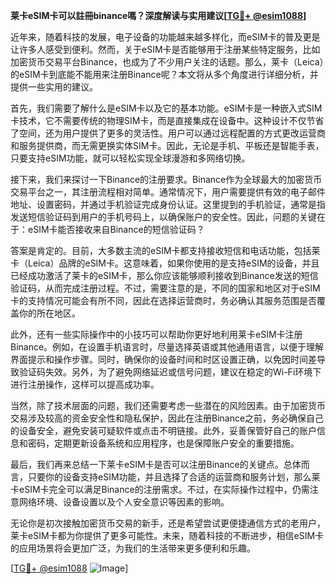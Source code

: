 **莱卡eSIM卡可以註冊binance嗎？深度解读与实用建议[[TG💪+ @esim1088](https://t.me/s/esim1088)]**

近年来，随着科技的发展，电子设备的功能越来越多样化，而eSIM卡的普及更是让许多人感受到便利。然而，关于eSIM卡是否能够用于注册某些特定服务，比如加密货币交易平台Binance，也成为了不少用户关注的话题。那么，莱卡（Leica）的eSIM卡到底能不能用来注册Binance呢？本文将从多个角度进行详细分析，并提供一些实用的建议。

首先，我们需要了解什么是eSIM卡以及它的基本功能。eSIM卡是一种嵌入式SIM卡技术，它不需要传统的物理SIM卡，而是直接集成在设备中。这种设计不仅节省了空间，还为用户提供了更多的灵活性。用户可以通过远程配置的方式更改运营商和服务提供商，而无需更换实体SIM卡。因此，无论是手机、平板还是智能手表，只要支持eSIM功能，就可以轻松实现全球漫游和多网络切换。

接下来，我们来探讨一下Binance的注册要求。Binance作为全球最大的加密货币交易平台之一，其注册流程相对简单。通常情况下，用户需要提供有效的电子邮件地址、设置密码，并通过手机验证完成身份认证。这里提到的手机验证，通常是指发送短信验证码到用户的手机号码上，以确保账户的安全性。因此，问题的关键在于：eSIM卡能否接收来自Binance的短信验证码？

答案是肯定的。目前，大多数主流的eSIM卡都支持接收短信和电话功能，包括莱卡（Leica）品牌的eSIM卡。这意味着，如果你使用的是支持eSIM的设备，并且已经成功激活了莱卡的eSIM卡，那么你应该能够顺利接收到Binance发送的短信验证码，从而完成注册过程。不过，需要注意的是，不同的国家和地区对于eSIM卡的支持情况可能会有所不同，因此在选择运营商时，务必确认其服务范围是否覆盖你的所在地区。

此外，还有一些实际操作中的小技巧可以帮助你更好地利用莱卡eSIM卡注册Binance。例如，在设置手机语言时，尽量选择英语或其他通用语言，以便于理解界面提示和操作步骤。同时，确保你的设备时间和时区设置正确，以免因时间差导致验证码失效。另外，为了避免网络延迟或信号问题，建议在稳定的Wi-Fi环境下进行注册操作，这样可以提高成功率。

当然，除了技术层面的问题，我们还需要考虑一些潜在的风险因素。由于加密货币交易涉及较高的资金安全性和隐私保护，因此在注册Binance之前，务必确保自己的设备安全，避免安装可疑软件或点击不明链接。此外，妥善保管好自己的账户信息和密码，定期更新设备系统和应用程序，也是保障账户安全的重要措施。

最后，我们再来总结一下莱卡eSIM卡是否可以注册Binance的关键点。总体而言，只要你的设备支持eSIM功能，并且选择了合适的运营商和服务计划，那么莱卡eSIM卡完全可以满足Binance的注册需求。不过，在实际操作过程中，仍需注意网络环境、设备设置以及个人安全意识等因素的影响。

无论你是初次接触加密货币交易的新手，还是希望尝试更便捷通信方式的老用户，莱卡eSIM卡都为你提供了更多可能性。未来，随着科技的不断进步，相信eSIM卡的应用场景将会更加广泛，为我们的生活带来更多便利和乐趣。

[[TG💪+ @esim1088](https://t.me/s/esim1088) ![Image](https://i.postimg.cc/4NQfJmqS/Snipaste-2025-05-13-00-14-12.png)]